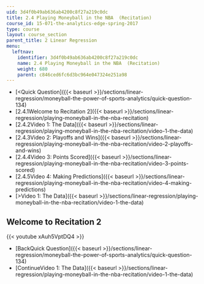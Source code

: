 ```yaml
---
uid: 3d4f0b49ab636ab4200c8f27a219c0dc
title: 2.4 Playing Moneyball in the NBA  (Recitation)
course_id: 15-071-the-analytics-edge-spring-2017
type: course
layout: course_section
parent_title: 2 Linear Regression
menu:
  leftnav:
    identifier: 3d4f0b49ab636ab4200c8f27a219c0dc
    name: 2.4 Playing Moneyball in the NBA  (Recitation)
    weight: 680
    parent: c846ced6fc6d3bc964e047324e251a98
---
```


*   [<Quick Question]({{< baseurl >}}/sections/linear-regression/moneyball-the-power-of-sports-analytics/quick-question-134)
*   [2.4.1Welcome to Recitation 2]({{< baseurl >}}/sections/linear-regression/playing-moneyball-in-the-nba-recitation)
*   [2.4.2Video 1: The Data]({{< baseurl >}}/sections/linear-regression/playing-moneyball-in-the-nba-recitation/video-1-the-data)
*   [2.4.3Video 2: Playoffs and Wins]({{< baseurl >}}/sections/linear-regression/playing-moneyball-in-the-nba-recitation/video-2-playoffs-and-wins)
*   [2.4.4Video 3: Points Scored]({{< baseurl >}}/sections/linear-regression/playing-moneyball-in-the-nba-recitation/video-3-points-scored)
*   [2.4.5Video 4: Making Predictions]({{< baseurl >}}/sections/linear-regression/playing-moneyball-in-the-nba-recitation/video-4-making-predictions)
*   [\>Video 1: The Data]({{< baseurl >}}/sections/linear-regression/playing-moneyball-in-the-nba-recitation/video-1-the-data)

Welcome to Recitation 2
-----------------------

{{< youtube xAuh5VptDQ4 >}}

*   [BackQuick Question]({{< baseurl >}}/sections/linear-regression/moneyball-the-power-of-sports-analytics/quick-question-134)
*   [ContinueVideo 1: The Data]({{< baseurl >}}/sections/linear-regression/playing-moneyball-in-the-nba-recitation/video-1-the-data)
